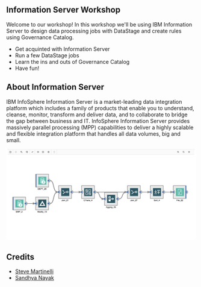 
## Information Server Workshop

Welcome to our workshop! In this workshop we'll be using IBM Information Server to design data processing jobs with DataStage and create rules using Governance Catalog.

* Get acquinted with Information Server
* Run a few DataStage jobs
* Learn the ins and outs of Governance Catalog
* Have fun!

<!--
## Agenda

|   |   |
| - | - |
| [Lab 0: Pre-work](pre-work/README.md) | Spin up your environment |
| [Lab 1: Intro to DataStage](lab-1/README.md) | Use DataStage to load, transform local data. Use Operation Console to debug jobs |
| [Lab 2: Information Analyzer](lab-2/README.md) | Use Information Analyzer to find relationships in data |
| [Lab 3: DataStage with Db2](lab-3/README.md) | Use DataStage to load from databases, perform calculations, and write to file |
-->

## About Information Server

IBM InfoSphere Information Server is a market-leading data integration platform which includes a family of products that enable you to understand, cleanse, monitor, transform and deliver data, and to collaborate to bridge the gap between business and IT. InfoSphere Information Server provides massively parallel processing (MPP) capabilities to deliver a highly scalable and flexible integration platform that handles all data volumes, big and small.

![DataStage Designer](.gitbook/generic/datastage.png)

## Credits

* [Steve Martinelli](https://github.com/stevemar)
* [Sandhya Nayak](https://github.com/sandhya-nayak)
